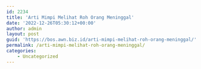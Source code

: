```yaml
---
id: 2234
title: 'Arti Mimpi Melihat Roh Orang Meninggal'
date: '2022-12-26T05:30:12+00:00'
author: admin
layout: post
guid: 'https://bos.awn.biz.id/arti-mimpi-melihat-roh-orang-meninggal/'
permalink: /arti-mimpi-melihat-roh-orang-meninggal/
categories:
    - Uncategorized
---
```


